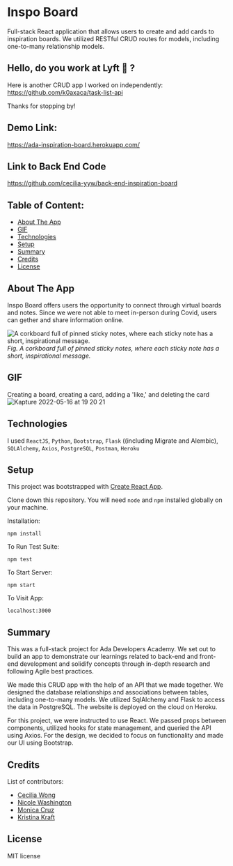 # Inspo Board
Full-stack React application that allows users to create and add cards to inspiration boards. We utilized RESTful CRUD routes for models, including one-to-many relationship models.

## Hello, do you work at Lyft 🚗 ?

Here is another CRUD app I worked on independently: https://github.com/k0axaca/task-list-api

Thanks for stopping by!

## Demo Link:
https://ada-inspiration-board.herokuapp.com/

## Link to Back End Code
https://github.com/cecilia-yyw/back-end-inspiration-board

## Table of Content:

- [About The App](#about-the-app)
- [GIF](#gif)
- [Technologies](#technologies)
- [Setup](#setup)
- [Summary](#summary)
- [Credits](#credits)
- [License](#license)

## About The App
Inspo Board offers users the opportunity to connect through virtual boards and notes. Since we were not able to meet in-person during Covid, users can gether and share information online. 

![A corkboard full of pinned sticky notes, where each sticky note has a short, inspirational message.](https://github.com/Ada-C16/full-stack-inspiration-board/blob/main/assets/board.jpeg)  
_Fig. A corkboard full of pinned sticky notes, where each sticky note has a short, inspirational message._

## GIF

Creating a board, creating a card, adding a 'like,' and deleting the card <br>
![Kapture 2022-05-16 at 19 20 21](https://user-images.githubusercontent.com/55802241/168697776-212fc18a-ba74-44a7-ae1c-ee6b95dc2d2a.gif)


## Technologies
I used `ReactJS`, `Python`, `Bootstrap`, `Flask` ((including Migrate and Alembic), `SQLAlchemy`, `Axios`, `PostgreSQL`, `Postman`, `Heroku`

## Setup

This project was bootstrapped with [Create React App](https://github.com/facebook/create-react-app).

Clone down this repository. You will need `node` and `npm` installed globally on your machine.  

Installation:

`npm install`  

To Run Test Suite:  

`npm test`  

To Start Server:

`npm start`  

To Visit App:

`localhost:3000`   

## Summary

This was a full-stack project for Ada Developers Academy. We set out to build an app to demonstrate our learnings related to back-end and front-end development and solidify concepts through in-depth research and following Agile best practices. 

We made this CRUD app with the help of an API that we made together. We designed the database relationships and associations between tables, including one-to-many models. We utilized SqlAlchemy and Flask to access the data in PostgreSQL. The website is deployed on the cloud on Heroku.

For this project, we were instructed to use React. We passed props between components, utilized hooks for state management, and queried the API using Axios. For the design, we decided to focus on functionality and made our UI using Bootstrap. 


## Credits
List of contributors:
- [Cecilia Wong](https://github.com/cecilia-yyw)
- [Nicole Washington](https://github.com/N-Washington)
- [Monica Cruz](https://github.com/mcatcruz)
- [Kristina Kraft](https://github.com/k0axaca)

## License

MIT license 


